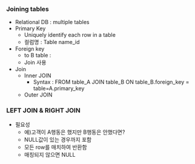 ### Joining tables
- Relational DB : multiple tables
- Primary Key
    - Uniquely identify each row in a table
    - 컬럼명 : Table name_id
- Foreign key
    - to B table :
    - Join 사용
- Join
    - Inner JOIN
        - Syntax : FROM table_A JOIN table_B ON table_B.foreign_key = table=A.primary_key
    - Outer JOIN


### LEFT JOIN & RIGHT JOIN
- 필요성
  - 예)고객이 A행동은 했지만 B행동은 안했다면?
  - NULL값이 있는 경우까지 포함
  - 모든 row를 매치하여 반환함
  - 매칭되지 않으면 NULL

